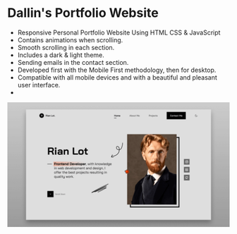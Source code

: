 # Dallin's Portfolio Website

- Responsive Personal Portfolio Website Using HTML CSS & JavaScript
- Contains animations when scrolling.
- Smooth scrolling in each section.
- Includes a dark & light theme.
- Sending emails in the contact section.
- Developed first with the Mobile First methodology, then for desktop.
- Compatible with all mobile devices and with a beautiful and pleasant user interface.
- 
![preview img](/preview.png)

